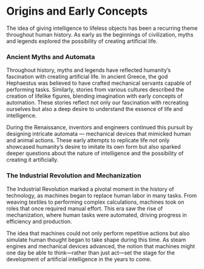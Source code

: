 # Origins and Early Concepts

The idea of giving intelligence to lifeless objects has been a recurring theme throughout human history. As early as the beginnings of civilization, myths and legends explored the possibility of creating artificial life.

### Ancient Myths and Automata

Throughout history, myths and legends have reflected humanity’s fascination with creating artificial life. In ancient Greece, the god Hephaestus was believed to have crafted mechanical servants capable of performing tasks. Similarly, stories from various cultures described the creation of lifelike figures, blending imagination with early concepts of automation. These stories reflect not only our fascination with recreating ourselves but also a deep desire to understand the essence of life and intelligence.

During the Renaissance, inventors and engineers continued this pursuit by designing intricate automata — mechanical devices that mimicked human and animal actions. These early attempts to replicate life not only showcased humanity’s desire to imitate its own form but also sparked deeper questions about the nature of intelligence and the possibility of creating it artificially.

### The Industrial Revolution and Mechanization

The Industrial Revolution marked a pivotal moment in the history of technology, as machines began to replace human labor in many tasks. From weaving textiles to performing complex calculations, machines took on roles that once required manual effort. This era saw the rise of mechanization, where human tasks were automated, driving progress in efficiency and production.

The idea that machines could not only perform repetitive actions but also simulate human thought began to take shape during this time. As steam engines and mechanical devices advanced, the notion that machines might one day be able to think—rather than just act—set the stage for the development of artificial intelligence in the years to come.

